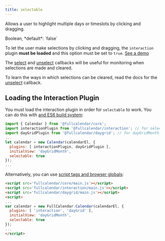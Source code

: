 ```yaml
---
title: selectable
---
```


Allows a user to highlight multiple days or timeslots by clicking and dragging.

<div class='spec' markdown='1'>
Boolean, *default*: `false`
</div>

To let the user make selections by clicking and dragging, the `interaction` plugin **must be loaded** and this option must be set to `true`.
<a href='date-clicking-selecting-demo' class='more-link'>See a demo</a>

The [select](select-callback) and [unselect](unselect-callback) callbacks will be useful for monitoring when selections are made and cleared.

To learn the ways in which selections can be cleared, read the docs for the [unselect](unselect-callback) callback.

## Loading the Interaction Plugin

You must load the interaction plugin in order for `selectable` to work. You can do this with [and ES6 build system](initialize-es6):

```js
import { Calendar } from '@fullcalendar/core';
import interactionPlugin from '@fullcalendar/interaction'; // for selectable
import dayGridPlugin from '@fullcalendar/daygrid'; // for dayGridMonth view
...
let calendar = new Calendar(calendarEl, {
  plugins: [ interactionPlugin, dayGridPlugin ],
  initialView: 'dayGridMonth',
  selectable: true
});
...
```

Alternatively, you can use [script tags and browser globals](initialize-globals):

```html
<script src='fullcalendar/core/main.js'></script>
<script src='fullcalendar/interaction/main.js'></script>
<script src='fullcalendar/daygrid/main.js'></script>
<script>
...
var calendar = new FullCalendar.Calendar(calendarEl, {
  plugins: [ 'interaction', 'dayGrid' ],
  initialView: 'dayGridMonth',
  selectable: true
});
...
</script>
```
